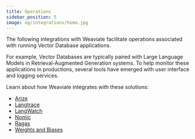 ```yaml
---
title: Operations
sidebar_position: 5
image: og/integrations/home.jpg
---
```


The following integrations with Weaviate facilitate operations associated with running Vector Database applications.

For example, Vector Databases are typically paired with Large Language Models in Retrieval-Augmented Generation systems. To help monitor these applications in productions, several tools have emerged with user interface and logging services.

Learn about how Weaviate integrates with these solutions:
* [Arize](/developers/integrations/operations/arize/)
* [Langtrace](/developers/integrations/operations/langtrace/)
* [LangWatch](/developers/integrations/operations/langwatch)
* [Nomic](/developers/integrations/operations/nomic/)
* [Ragas](/developers/integrations/operations/ragas/)
* [Weights and Biases](/developers/integrations/operations/wandb/)
